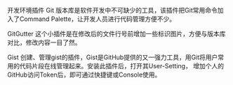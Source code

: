 开发环境插件
Git
版本库是软件开发中不可缺少的工具，该插件把Git常用命令加入了Command Palette，让开发人员进行代码管理方便不少。



GitGutter
这个小插件是在修改后的文件行号前增加一些标识图片，方便与版本库对比，修改内容一目了然。



Gist
创建、管理gist的插件，Gist是GitHub提供的又一强力工具，用Git将用户常用的代码片段在线管理起来。安装此插件后，打开其User-Setting， 增加个人的GitHub访问Token后，即可通过快捷键或Console使用。